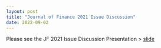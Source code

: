 ```yaml
---
layout: post
title: "Journal of Finance 2021 Issue Discussion"
date: 2022-09-02
---
```


Please see the JF 2021 Issue Discussion Presentation > [slide](https://hongyileoxu.github.io/research/Slides/JF2021Pre_Hongyi_Xu.pdf)

